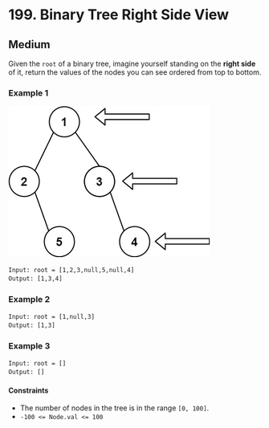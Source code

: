 # 199. Binary Tree Right Side View

## Medium

Given the `root` of a binary tree, imagine yourself standing on the **right side** of it, return the values of the nodes you can see ordered from top to bottom.

### Example 1

![example-img](/199-Binary-Tree-Right-Side-View/tree.jpg)

```txt
Input: root = [1,2,3,null,5,null,4]
Output: [1,3,4]
```

### Example 2

```txt
Input: root = [1,null,3]
Output: [1,3]
```

### Example 3

```txt
Input: root = []
Output: []
```

#### Constraints

- The number of nodes in the tree is in the range `[0, 100]`.
- `-100 <= Node.val <= 100`
